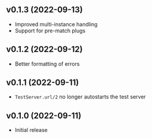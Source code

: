 ## v0.1.3 (2022-09-13)

- Improved multi-instance handling
- Support for pre-match plugs

## v0.1.2 (2022-09-12)

- Better formatting of errors

## v0.1.1 (2022-09-11)

- `TestServer.url/2` no longer autostarts the test server

## v0.1.0 (2022-09-11)

- Initial release
